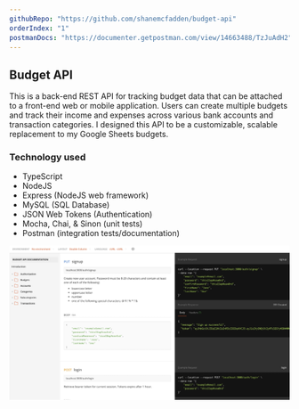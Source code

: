 ```yaml
---
githubRepo: "https://github.com/shanemcfadden/budget-api"
orderIndex: "1"
postmanDocs: "https://documenter.getpostman.com/view/14663488/TzJuAdH2"
---
```


## Budget API

This is a back-end REST API for tracking budget data that can be attached to a front-end web or mobile application. Users can create multiple budgets and track their income and expenses across various bank accounts and transaction categories. I designed this API to be a customizable, scalable replacement to my Google Sheets budgets.

### Technology used

- TypeScript
- NodeJS
- Express (NodeJS web framework)
- MySQL (SQL Database)
- JSON Web Tokens (Authentication)
- Mocha, Chai, & Sinon (unit tests)
- Postman (integration tests/documentation)

[![Budget API Documentation](../../images/budgetAPIScreenshot.jpg)](https://documenter.getpostman.com/view/14663488/TzJuAdH2)
